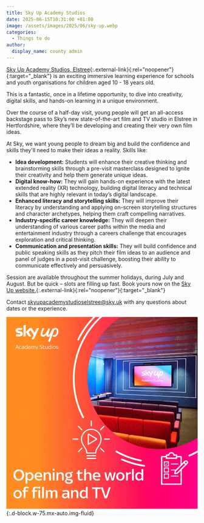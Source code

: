 ```yaml
---
title: Sky Up Academy Studios
date: 2025-06-15T10:31:00 +01:00
image: /assets/images/2025/06/sky-up.webp
categories:
  - Things to do
author:
  display_name: county admin
---
```

[Sky Up Academy Studios, Elstree](https://www.skyup.sky/academy-studios/elstree){:.external-link}{:rel="noopener"}{:target="_blank"} is an exciting immersive learning experience for schools and youth organisations for children aged 10 - 18 years old.

This is a fantastic, once in a lifetime opportunity, to dive into creativity, digital skills, and hands-on learning in a unique environment.

Over the course of a half-day visit, young people will get an all-access backstage pass to Sky’s new state-of-the-art film and TV studio in Elstree in Hertfordshire, where they’ll be developing and creating their very own film ideas.

At Sky, we want young people to dream big and build the confidence and skills they'll need to make their ideas a reality. Skills like:

- **Idea development:** Students will enhance their creative thinking and brainstorming skills through a pre-visit masterclass designed to ignite their creativity and help them generate unique ideas.
- **Digital know-how:** They will gain hands-on experience with the latest extended reality (XR) technology, building digital literacy and technical skills that are highly relevant in today’s digital landscape.
- **Enhanced literacy and storytelling skills:** They will improve their literacy by understanding and applying on-screen storytelling structures and character archetypes, helping them craft compelling narratives.
- **Industry-specific career knowledge:** They will deepen their understanding of various career paths within the media and entertainment industry through a careers challenge that encourages exploration and critical thinking.
- **Communication and presentation skills:** They will build confidence and public speaking skills as they pitch their film ideas to an audience and panel of judges in a post-visit challenge, boosting their ability to communicate effectively and persuasively.

Session are available throughout the summer holidays, during July and August. But be quick – slots are filling up fast. Book yours now on the [Sky Up website.](https://www.skyup.sky/academy-studios?utm_campaign=2798677_Sels-006-named-rec-elstreeweblaunch-nsp-sky-tiersnotbooked&utm_medium=email&utm_source=GirlguidingHertfordshire&utm_content=2798677&dm_t=0,0,0,0,0){:.external-link}{:rel="noopener"}{:target="_blank"}

Contact <skyupacademystudioselstree@sky.uk> with any questions about dates or the experience.

![About Sky Up](/assets/images/2025/06/sky-up-animation.gif){:.d-block.w-75.mx-auto.img-fluid}
